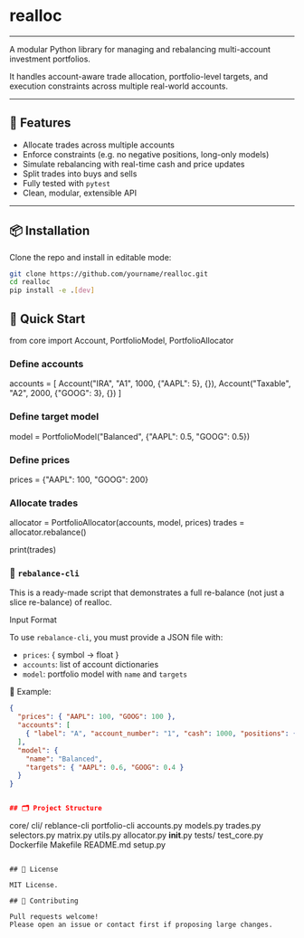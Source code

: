 # realloc

[//]: # ([![Build Status]&#40;https://github.com/rsgmon/realloc/actions/workflows/ci.yml/badge.svg&#41;]&#40;https://github.com/rsgmon/realloc/actions&#41;)

[//]: # ([![Python Versions]&#40;https://img.shields.io/pypi/pyversions/realloc&#41;]&#40;https://www.python.org/&#41;)

[//]: # ([![License]&#40;https://img.shields.io/github/license/rsgmon/realloc&#41;]&#40;LICENSE&#41;)

[//]: # ([![Coverage]&#40;https://img.shields.io/badge/Coverage-84%25-brightgreen&#41;]&#40;htmlcov/index.html&#41;)

---


A modular Python library for managing and rebalancing multi-account investment portfolios.

It handles account-aware trade allocation, portfolio-level targets, and execution constraints across multiple real-world accounts.

---

## 🚀 Features

- Allocate trades across multiple accounts
- Enforce constraints (e.g. no negative positions, long-only models)
- Simulate rebalancing with real-time cash and price updates
- Split trades into buys and sells
- Fully tested with `pytest`
- Clean, modular, extensible API

---

## 📦 Installation

Clone the repo and install in editable mode:

```bash
git clone https://github.com/yourname/realloc.git
cd realloc
pip install -e .[dev]
```

## 🏁 Quick Start 

from core import Account, PortfolioModel, PortfolioAllocator

### Define accounts
accounts = [
    Account("IRA", "A1", 1000, {"AAPL": 5}, {}),
    Account("Taxable", "A2", 2000, {"GOOG": 3}, {})
]

### Define target model
model = PortfolioModel("Balanced", {"AAPL": 0.5, "GOOG": 0.5})

### Define prices
prices = {"AAPL": 100, "GOOG": 200}

### Allocate trades
allocator = PortfolioAllocator(accounts, model, prices)
trades = allocator.rebalance()

print(trades)

### 📄 `rebalance-cli` 
This is a ready-made script that demonstrates a full re-balance (not just a slice re-balance) of realloc. 

Input Format

To use `rebalance-cli`, you must provide a JSON file with:

- `prices`: { symbol → float }
- `accounts`: list of account dictionaries
- `model`: portfolio model with `name` and `targets`

📂 Example:
```json
{
  "prices": { "AAPL": 100, "GOOG": 100 },
  "accounts": [
    { "label": "A", "account_number": "1", "cash": 1000, "positions": { "AAPL": 5 }, "targets": {} }
  ],
  "model": {
    "name": "Balanced",
    "targets": { "AAPL": 0.6, "GOOG": 0.4 }
  }
}


## 🗂 Project Structure

```
core/
  cli/
    reblance-cli
    portfolio-cli
  accounts.py
  models.py
  trades.py
  selectors.py
  matrix.py
  utils.py
  allocator.py
  __init__.py
tests/
  test_core.py
Dockerfile
Makefile
README.md
setup.py
```

## 📄 License

MIT License.

## 🙌 Contributing

Pull requests welcome!
Please open an issue or contact first if proposing large changes.